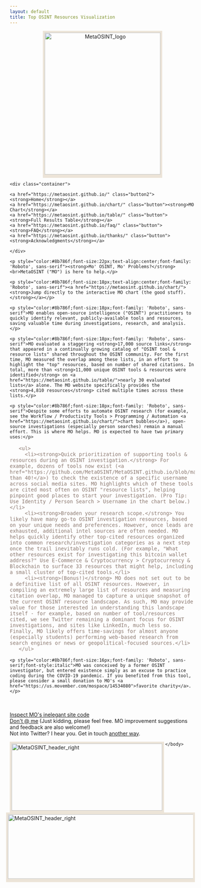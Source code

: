 ```yaml
---
layout: default
title: Top OSINT Resources Visualization
---
```


   <style>
    .container{  
      text-align: center;  
    }
    .container2{  
      font-size: 16px;
      color: #8b786f;
      font-family: 'Roboto', sans-serif;
    }
    .container3{  
      text-align: center;
    }
    .button {
      border: 2px solid #8b786f;
      border-radius: 8px;
      padding: 5px 15px;
      background-color: #f5f5f5;
      color: #8b786f;
      font-size: 23px;
      cursor: pointer;
      font-family: 'Open Sans', sans-serif;
    }
    .button2 {
      border: 2px solid #8b786f;
      border-radius: 8px;
      padding: 5px 15px;
      background-color: #dcdcdc;
      color: #8b786f;
      font-size: 23px;
      cursor: pointer;
      font-family: 'Open Sans', sans-serif;
    }
  </style>

  <body style="margin-right:95px;margin-left:95px">
  
  <div class="container3">

  <a href="https://metaosint.github.io/"><img src="https://raw.githubusercontent.com/MetaOSINT/MetaOSINT.github.io/main/MetaOSINT_logo.PNG" alt="MetaOSINT_logo" width="315" height="385" style="border:5px solid #ece4d8;box-shadow: 0px 4px 0px #ece4d8"></a>
  
   </div>
   
    <div class="container">  
      
    <a href="https://metaosint.github.io/" class="button2"><strong>Home</strong></a>
    <a href="https://metaosint.github.io/chart/" class="button"><strong>MO Chart</strong></a>
    <a href="https://metaosint.github.io/table/" class="button"><strong>Full Results Table</strong></a>
    <a href="https://metaosint.github.io/faq/" class="button"><strong>FAQ</strong></a>
    <a href="https://metaosint.github.io/thanks/" class="button"><strong>Acknowledgments</strong></a>
       
    </div>

    <p style="color:#8b786f;font-size:22px;text-align:center;font-family: 'Roboto', sans-serif"><strong>Mo' OSINT, Mo' Problems?</strong>
    <br>MetaOSINT ("MO") is here to help.</p>

    <p style="color:#8b786f;font-size:18px;text-align:center;font-family: 'Roboto', sans-serif"><a href="https://metaosint.github.io/chart/"><strong>Jump directly to the interactive MO chart (the good stuff).</strong></a></p>

    <p style="color:#8b786f;font-size:18px;font-family: 'Roboto', sans-serif">MO enables open-source intelligence ("OSINT") practitioners to quickly identify relevant, publicly-available tools and resources, saving valuable time during investigations, research, and analysis.</p>
    
    <p style="color:#8b786f;font-size:18px;font-family: 'Roboto', sans-serif">MO evaluated a staggering <strong>17,000 source links</strong> that appeared in a continually growing catalog of "OSINT tool & resource lists" shared throughout the OSINT community. For the first time, MO measured the overlap among these lists, in an effort to highlight the "top" resources, based on number of shared citations. In total, more than <strong>11,000 unique OSINT tools & resources were identified</strong> on <a href="https://metaosint.github.io/table/">nearly 30 evaluated lists</a> alone. The MO website specifically provides the <strong>4,810 resources</strong> cited multiple times across these lists.</p>
    
    <p style="color:#8b786f;font-size:18px;font-family: 'Roboto', sans-serif">Despite some efforts to automate OSINT research (for example, see the Workflow / Productivity Tools > Programming / Automation <a href="https://metaosint.github.io/chart/">chart bubbles</a>), open-source investigations (especially person searches) remain a manual effort. This is where MO helps. MO is expected to have two primary uses:</p>
       
   <div class="container2">

       <ul>
         <li><strong>Quick prioritization of supporting tools & resources during an OSINT investigation.</strong> For example, dozens of tools now exist (<a href="https://github.com/MetaOSINT/MetaOSINT.github.io/blob/main/Full%20Results%20Table.csv#L1341">more than 40!</a>) to check the existence of a specific username across social media sites. MO highlights which of these tools are cited most often on OSINT "resource lists", helping pinpoint good places to start your investigation. (Pro Tip: Use Identity / Person Search > Username in the chart below.)</li>
         <li><strong>Broaden your research scope.</strong> You likely have many go-to OSINT investigation resources, based on your unique needs and preferences. However, once leads are exhausted, additional intel sources are often needed. MO helps quickly identify other top-cited resources organized into common research/investigation categories as a next step once the trail inevitably runs cold. (For example, "What other resources exist for investigating this bitcoin wallet address?" Use E-Commerce & Cryptocurrency > Cryptocurrency & Blockchain to surface 33 resources that might help, including a small cluster of top-cited tools.</li>
         <li><strong>(Bonus!)</strong> MO does not set out to be a definitive list of all OSINT resources. However, in compiling an extremely large list of resources and measuring citation overlap, MO managed to capture a unique snapshot of the current OSINT resource landscape. As such, MO may provide value for those interested in understanding this landscape itself - for example, based on number of tool/resources cited, we see Twitter remaining a dominant focus for OSINT investigations, and sites like LinkedIn, much less so. Finally, MO likely offers time-savings for almost anyone (especially students) performing web-based research from search engines or news or geopolitical-focused sources.</li>
       </ul>
      
   </div>
       
    <p style="color:#8b786f;font-size:16px;font-family: 'Roboto', sans-serif;font-style:italic">MO was conceived by a former OSINT investigator, but entered existence simply as an excuse to practice coding during the COVID-19 pandemic. If you benefited from this tool, please consider a small donation to MO's <a href="https://us.movember.com/mospace/14534080">favorite charity</a>.</p>
      
  </body>

<p><br><br><a href="https://github.com/MetaOSINT/MetaOSINT.github.io">Inspect MO's inelegant site code</a>
<br><a href="https://twitter.com/IntelScott">Don't @ me</a> (Just kidding, please feel free. MO improvement suggestions and feedback are also welcome!)
<br>Not into Twitter? I hear you. Get in touch <a href="mailto:MetaOSINT@protonmail.com">another way</a>.</p>

  <body style="margin-right:95px;margin-left:95px">

  <img src="https://raw.githubusercontent.com/MetaOSINT/MetaOSINT.github.io/main/header_left.PNG" alt="MetaOSINT_header_right" width="410" height="182" style="border:5px solid #ece4d8;box-shadow: 0px 4px 0px #ece4d8" align="left">

  <img src="https://raw.githubusercontent.com/MetaOSINT/MetaOSINT.github.io/main/header_right.PNG" alt="MetaOSINT_header_right" width="556" height="175" style="border:5px solid #ece4d8;box-shadow: 0px 4px 0px #ece4d8" align="right">

    </body>
